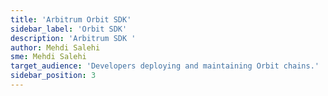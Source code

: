 ```yaml
---
title: 'Arbitrum Orbit SDK'
sidebar_label: 'Orbit SDK'
description: 'Arbitrum SDK '
author: Mehdi Salehi
sme: Mehdi Salehi
target_audience: 'Developers deploying and maintaining Orbit chains.'
sidebar_position: 3
---
```



